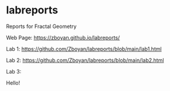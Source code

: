 # labreports
Reports for Fractal Geometry

Web Page: https://zboyan.github.io/labreports/

Lab 1: https://github.com/Zboyan/labreports/blob/main/lab1.html

Lab 2: https://github.com/Zboyan/labreports/blob/main/lab2.html

Lab 3:

Hello!
